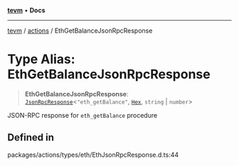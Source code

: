 [**tevm**](../../README.md) • **Docs**

***

[tevm](../../modules.md) / [actions](../README.md) / EthGetBalanceJsonRpcResponse

# Type Alias: EthGetBalanceJsonRpcResponse

> **EthGetBalanceJsonRpcResponse**: [`JsonRpcResponse`](../../index/type-aliases/JsonRpcResponse.md)\<`"eth_getBalance"`, [`Hex`](../../index/type-aliases/Hex.md), `string` \| `number`\>

JSON-RPC response for `eth_getBalance` procedure

## Defined in

packages/actions/types/eth/EthJsonRpcResponse.d.ts:44
